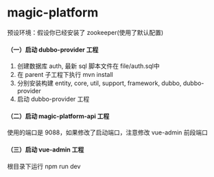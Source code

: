 # magic-platform
预设环境：假设你已经安装了 zookeeper(使用了默认配置)
#### （一）启动 dubbo-provider 工程
1. 创建数据库 auth, 最新 sql 脚本文件在 file/auth.sql中
2. 在 parent 子工程下执行 mvn install
3. 分别安装构建 entity, core, util, support, framework, dubbo, dubbo-provider
4. 启动 dubbo-provider 工程


#### （二）启动 magic-platform-api 工程
使用的端口是 9088，如果修改了启动端口，注意修改 vue-admin 前段端口
#### （三）启动 vue-admin 工程
根目录下运行 npm run dev

